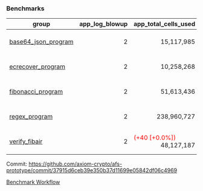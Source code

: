 ### Benchmarks
| group | app_log_blowup | app_total_cells_used | app_total_cycles | app_total_proof_time_ms | leaf_log_blowup | leaf_total_cells_used | leaf_total_cycles | leaf_total_proof_time_ms | max_segment_length | instance | alloc |
|---|---|---|---|---|---|---|---|---|---|---|---|
| [ base64_json_program ](https://github.com/axiom-crypto/afs-prototype/blob/gh-pages/benchmarks-pr/1022/individual/base64_json-37915d6ceb39e350b37d11699e05842df06c4969.md) | <div style='text-align: right'> 2 </div>  | <div style='text-align: right'> 15,117,985 </div>  | <div style='text-align: right'> 434,694 </div>  | <span style='color: green'>(-1.0 [-0.0%])</span><div style='text-align: right'> 2,080.0 </div>  | <div style='text-align: right'> - </div>  | <div style='text-align: right'> - </div>  | <div style='text-align: right'> - </div>  | <div style='text-align: right'> - </div>  | 1048476 | 64cpu-linux-arm64 | mimalloc |
| [ ecrecover_program ](https://github.com/axiom-crypto/afs-prototype/blob/gh-pages/benchmarks-pr/1022/individual/ecrecover-37915d6ceb39e350b37d11699e05842df06c4969.md) | <div style='text-align: right'> 2 </div>  | <div style='text-align: right'> 10,258,268 </div>  | <div style='text-align: right'> 195,066 </div>  | <span style='color: red'>(+14.0 [+0.7%])</span><div style='text-align: right'> 1,892.0 </div>  | <div style='text-align: right'> - </div>  | <div style='text-align: right'> - </div>  | <div style='text-align: right'> - </div>  | <div style='text-align: right'> - </div>  | 1048476 | 64cpu-linux-arm64 | mimalloc |
| [ fibonacci_program ](https://github.com/axiom-crypto/afs-prototype/blob/gh-pages/benchmarks-pr/1022/individual/fibonacci-37915d6ceb39e350b37d11699e05842df06c4969.md) | <div style='text-align: right'> 2 </div>  | <div style='text-align: right'> 51,613,436 </div>  | <div style='text-align: right'> 3,000,274 </div>  | <span style='color: red'>(+6.0 [+0.1%])</span><div style='text-align: right'> 5,598.0 </div>  | <div style='text-align: right'> - </div>  | <div style='text-align: right'> - </div>  | <div style='text-align: right'> - </div>  | <div style='text-align: right'> - </div>  | 1048476 | 64cpu-linux-arm64 | mimalloc |
| [ regex_program ](https://github.com/axiom-crypto/afs-prototype/blob/gh-pages/benchmarks-pr/1022/individual/regex-37915d6ceb39e350b37d11699e05842df06c4969.md) | <div style='text-align: right'> 2 </div>  | <div style='text-align: right'> 238,960,727 </div>  | <div style='text-align: right'> 8,381,808 </div>  | <span style='color: green'>(-78.0 [-0.4%])</span><div style='text-align: right'> 17,511.0 </div>  | <div style='text-align: right'> - </div>  | <div style='text-align: right'> - </div>  | <div style='text-align: right'> - </div>  | <div style='text-align: right'> - </div>  | 1048476 | 64cpu-linux-arm64 | mimalloc |
| [ verify_fibair ](https://github.com/axiom-crypto/afs-prototype/blob/gh-pages/benchmarks-pr/1022/individual/verify_fibair-37915d6ceb39e350b37d11699e05842df06c4969.md) | <div style='text-align: right'> 2 </div>  | <span style='color: red'>(+40 [+0.0%])</span><div style='text-align: right'> 48,127,187 </div>  | <span style='color: red'>(+50 [+0.0%])</span><div style='text-align: right'> 397,214 </div>  | <span style='color: green'>(-49.0 [-1.6%])</span><div style='text-align: right'> 2,993.0 </div>  | <div style='text-align: right'> - </div>  | <div style='text-align: right'> - </div>  | <div style='text-align: right'> - </div>  | <div style='text-align: right'> - </div>  | 1048476 | 64cpu-linux-arm64 | mimalloc |


Commit: https://github.com/axiom-crypto/afs-prototype/commit/37915d6ceb39e350b37d11699e05842df06c4969

[Benchmark Workflow](https://github.com/axiom-crypto/afs-prototype/actions/runs/12306034287)
